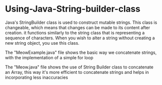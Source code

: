 # Using-Java-String-builder-class
Java's StringBuilder class is used to construct mutable strings. This class is changeable, which means that changes can be made to its content after creation. it functions similarly to the string class that is representing a sequence of characters. When you wish to alter a string without creating a new string object, you use this class. 


The "MeowExample.java" file shows the basic way we concatenate strings, with the implementation of a simple for loop 

The "Meow.java" file shows the use of String Builder class to concatenate an Array, this way it's more efficient to concatenate strings and helps in incorporating less inaccuracies 


